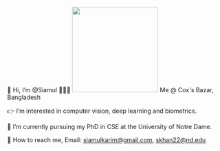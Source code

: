 👋 Hi, I’m @Siamul 🧑🏽‍💻
<img src="https://user-images.githubusercontent.com/14105405/195277457-34242df8-612f-421a-a872-8b2933b90365.png" width="200" height="200" />
Me @ Cox's Bazar, Bangladesh


👉 I’m interested in computer vision, deep learning and biometrics.

📖 I’m currently pursuing my PhD in CSE at the University of Notre Dame.

📧 How to reach me, Email: siamulkarim@gmail.com, skhan22@nd.edu

<!---
Siamul/Siamul is a ✨ special ✨ repository because its `README.md` (this file) appears on your GitHub profile.
You can click the Preview link to take a look at your changes.
--->


